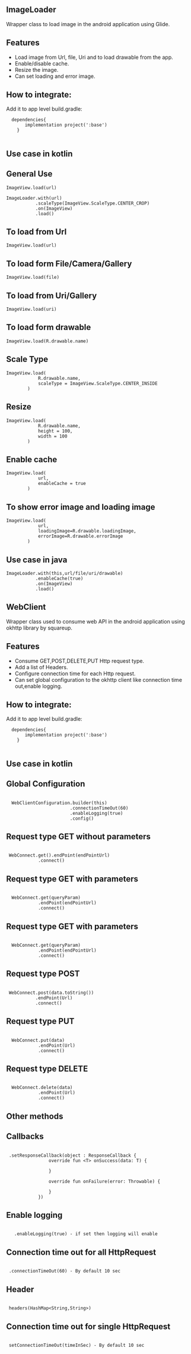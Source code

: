 ## ImageLoader

Wrapper class to load image in the android application using Glide.

## Features

* Load image from Url, file, Uri and to load drawable from the app.
* Enable/disable cache.
* Resize the image.
* Can set loading and error image.

## How to integrate:

Add it to app level build.gradle:

```
  dependencies{
       implementation project(':base')
    }
    
```

## Use case in kotlin

## General Use

``` 
ImageView.load(url)

ImageLoader.with(url)
           .scaleType(ImageView.ScaleType.CENTER_CROP)
           .on(ImageView)
           .load() 

```

## To load from Url

```
ImageView.load(url)
```

## To load form File/Camera/Gallery

```
ImageView.load(file)

```

## To load from Uri/Gallery

```
ImageView.load(uri)

```

## To load form drawable

```
ImageView.load(R.drawable.name)

```

## Scale Type

``` 
ImageView.load(
            R.drawable.name,
            scaleType = ImageView.ScaleType.CENTER_INSIDE
        )
```

## Resize

```
ImageView.load(
            R.drawable.name,
            height = 100,
            width = 100
        )
```

## Enable cache

```
ImageView.load(
            url,
            enableCache = true
        )
```

## To show error image and loading image

```
ImageView.load(
            url,
            loadingImage=R.drawable.loadingImage,
            errorImage=R.drawable.errorImage
        )

```

## Use case in java

```
ImageLoader.with(this,url/file/uri/drawable)
           .enableCache(true)
           .on(ImageView)
           .load() 
```

## WebClient

Wrapper class used to consume web API in the android application using okhttp library by squareup.

## Features

* Consume GET,POST,DELETE,PUT Http request type.
* Add a list of Headers.
* Configure connection time for each Http request.
* Can set global configuration to the okhttp client like connection time out,enable logging.

## How to integrate:

Add it to app level build.gradle:

```
  dependencies{
       implementation project(':base')
    }
    
```

## Use case in kotlin

## Global Configuration

``` 

  WebClientConfiguration.builder(this)
                        .connectionTimeOut(60)
                        .enableLogging(true)
                        .config()

```

## Request type GET without parameters

``` 

 WebConnect.get().endPoint(endPointUrl)
            .connect()

```

## Request type GET with parameters

``` 

  WebConnect.get(queryParam)
            .endPoint(endPointUrl)
            .connect()

```

## Request type GET with parameters

``` 

  WebConnect.get(queryParam)
            .endPoint(endPointUrl)
            .connect()

```

## Request type POST

``` 

 WebConnect.post(data.toString())
           .endPoint(Url)
           .connect()

```

## Request type PUT

``` 

  WebConnect.put(data)
            .endPoint(Url)           
            .connect()

```

## Request type DELETE

``` 

  WebConnect.delete(data)
            .endPoint(Url)
            .connect()
```

## Other methods

## Callbacks

``` 

 .setResponseCallback(object : ResponseCallback {
                override fun <T> onSuccess(data: T) {
                   
                }

                override fun onFailure(error: Throwable) {
                   
                }
            })
```

## Enable logging

``` 

   .enableLogging(true) - if set then logging will enable 
```

## Connection time out for all HttpRequest

``` 

 .connectionTimeOut(60) - By default 10 sec 
```

## Header

``` 

 headers(HashMap<String,String>)
```

## Connection time out for single HttpRequest

``` 

 setConnectionTimeOut(timeInSec) - By default 10 sec
```
